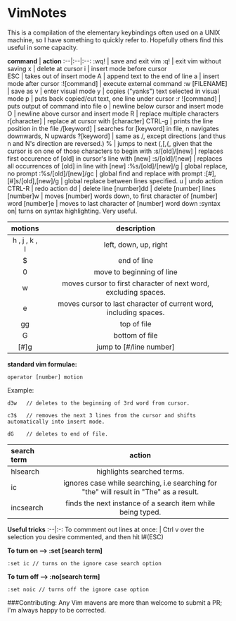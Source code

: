 VimNotes
========

This is a compilation of the elementary keybindings often used on a UNIX machine, so I have something to quickly refer to. Hopefully others find this useful in some capacity. 

 **command** | **action** 
 :--|:--|:--:
 :wq! | save and exit vim
 :q! |  exit vim without saving 
 x  | delete at cursor 
 i | insert mode before cursor  
 ESC | takes out of insert mode 
A | append text to the end of line
a | insert mode after cursor
:![command] | execute external command
:w [FILENAME] | save as 
v | enter visual mode 
y | copies ("yanks") text selected in visual mode
p | puts back copied/cut text, one line under cursor
:r ![command] | puts output of command into file 
o | newline below cursor and insert mode 
O | newline above cursor and insert mode 
R | replace multiple characters 
r[character] | replace at cursor with [character]
CTRL-g | prints the line position in the file 
/[keyword] | searches for [keyword] in file, n navigates downwards, N upwards 
?[keyword] | same as /, except directions (and thus n and N's direction are reversed.)
% | jumps to next (,[,{, given that the cursor is on one of those characters to begin with 
:s/[old]/[new] | replaces first occurence of [old] in cursor's line with [new] 
:s/[old]/[new] | replaces all occurrences of [old] in line with [new] 
:%s/[old]/[new]/g | global replace, no prompt 
:%s/[old]/[new]/gc | global find and replace with prompt 
:[#],[#]s/[old],[new]/g | global replace between lines specified. 
u | undo action 
CTRL-R | redo action 
dd | delete line 
[number]dd | delete [number] lines 
[number]w | moves [number] words down, to first character of [number] word 
[number]e | moves to last character of [number] word down
:syntax on| turns on syntax highlighting. Very useful. 




**motions** | **description**
:--:| :--:
h , j , k , l | left, down, up, right
$ | end of line
0 | move to beginning of line 
w | moves cursor to first character of next word, excluding spaces.
e | moves cursor to last character of current word, including spaces.
gg | top of file 
G  | bottom of file
[#]g | jump to [#/line number]

**standard vim formulae:**


```operator [number] motion```

Example:

```d3w   // deletes to the beginning of 3rd word from cursor. ```

```c3$   // removes the next 3 lines from the cursor and shifts automatically into insert mode. ```

```dG    // deletes to end of file. ```

**search term** | **action** |
:--| :-:
hlsearch | highlights searched terms.
ic | ignores case while searching, i.e searching for "the" will result in "The" as a result.
incsearch | finds the next instance of a search item while being typed.

**Useful tricks**
:--|:-:
To commment out lines at once: | Ctrl v over the selection you desire commented, and then hit I#(ESC)


**To turn on --> :set [search term]**

```:set ic // turns on the ignore case search option```


**To turn off --> :no[search term]**

```:set noic // turns off the ignore case option```

###Contributing:
Any Vim mavens are more than welcome to submit a PR; I'm always happy to be corrected.
